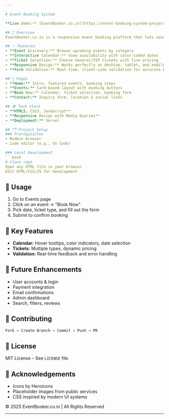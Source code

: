```yaml
---

# Event Booking System

**Live Demo:** [EventBooker.co.in](https://event-booking-system-project.vercel.app/)

## 📌 Overview  
EventBooker.co.in is a responsive event booking platform that lets users discover, explore, and book events seamlessly.

## ✨ Features
- **Event Discovery:** Browse upcoming events by category  
- **Interactive Calendar:** View availability with color-coded dates  
- **Ticket Selection:** Choose General/VIP tickets with live pricing  
- **Responsive Design:** Works perfectly on desktop, tablet, and mobile  
- **Form Validation:** Real-time, client-side validation for accurate booking  

## 📄 Pages
- **Home:** Intro, featured events, booking steps  
- **Events:** Card-based layout with booking buttons  
- **Book Now:** Calendar, ticket selection, booking form  
- **Contact:** Inquiry form, location & social links  

## 🛠️ Tech Stack
- **HTML5, CSS3, JavaScript**  
- **Responsive Design with Media Queries**  
- **Deployment:** Vercel  

## 🗂 Project Setup
### Prerequisites
- Modern browser  
- Code editor (e.g., VS Code)

### Local Development
```bash
# Clone repo
Open any HTML file in your browser
Edit HTML/CSS/JS for development
```

## 🚦 Usage
1. Go to Events page  
2. Click on an event → "Book Now"  
3. Pick date, ticket type, and fill out the form  
4. Submit to confirm booking  

## 🔧 Key Features
- **Calendar:** Hover tooltips, color indicators, date selection  
- **Tickets:** Multiple types, dynamic pricing  
- **Validation:** Real-time feedback and error handling  

## 🔮 Future Enhancements
- User accounts & login  
- Payment integration  
- Email confirmations  
- Admin dashboard  
- Search, filters, reviews  

## 🤝 Contributing
```bash
Fork → Create Branch → Commit → Push → PR
```

## 📄 License
MIT License – See `LICENSE` file.

## 🙌 Acknowledgements
- Icons by Heroicons  
- Placeholder images from public services  
- CSS inspired by modern UI systems  

© 2025 EventBooker.co.in | All Rights Reserved

---
```

